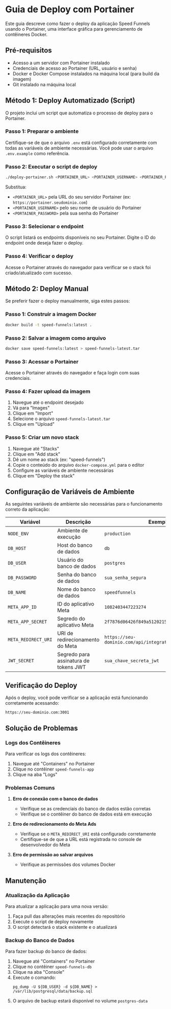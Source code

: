 # Guia de Deploy com Portainer

Este guia descreve como fazer o deploy da aplicação Speed Funnels usando o Portainer, uma interface gráfica para gerenciamento de contêineres Docker.

## Pré-requisitos

- Acesso a um servidor com Portainer instalado
- Credenciais de acesso ao Portainer (URL, usuário e senha)
- Docker e Docker Compose instalados na máquina local (para build da imagem)
- Git instalado na máquina local

## Método 1: Deploy Automatizado (Script)

O projeto inclui um script que automatiza o processo de deploy para o Portainer.

### Passo 1: Preparar o ambiente

Certifique-se de que o arquivo `.env` está configurado corretamente com todas as variáveis de ambiente necessárias. Você pode usar o arquivo `.env.example` como referência.

### Passo 2: Executar o script de deploy

```bash
./deploy-portainer.sh <PORTAINER_URL> <PORTAINER_USERNAME> <PORTAINER_PASSWORD>
```

Substitua:
- `<PORTAINER_URL>` pela URL do seu servidor Portainer (ex: `https://portainer.seudominio.com`)
- `<PORTAINER_USERNAME>` pelo seu nome de usuário do Portainer
- `<PORTAINER_PASSWORD>` pela sua senha do Portainer

### Passo 3: Selecionar o endpoint

O script listará os endpoints disponíveis no seu Portainer. Digite o ID do endpoint onde deseja fazer o deploy.

### Passo 4: Verificar o deploy

Acesse o Portainer através do navegador para verificar se o stack foi criado/atualizado com sucesso.

## Método 2: Deploy Manual

Se preferir fazer o deploy manualmente, siga estes passos:

### Passo 1: Construir a imagem Docker

```bash
docker build -t speed-funnels:latest .
```

### Passo 2: Salvar a imagem como arquivo

```bash
docker save speed-funnels:latest > speed-funnels-latest.tar
```

### Passo 3: Acessar o Portainer

Acesse o Portainer através do navegador e faça login com suas credenciais.

### Passo 4: Fazer upload da imagem

1. Navegue até o endpoint desejado
2. Vá para "Images"
3. Clique em "Import"
4. Selecione o arquivo `speed-funnels-latest.tar`
5. Clique em "Upload"

### Passo 5: Criar um novo stack

1. Navegue até "Stacks"
2. Clique em "Add stack"
3. Dê um nome ao stack (ex: "speed-funnels")
4. Copie o conteúdo do arquivo `docker-compose.yml` para o editor
5. Configure as variáveis de ambiente necessárias
6. Clique em "Deploy the stack"

## Configuração de Variáveis de Ambiente

As seguintes variáveis de ambiente são necessárias para o funcionamento correto da aplicação:

| Variável | Descrição | Exemplo |
|----------|-----------|---------|
| `NODE_ENV` | Ambiente de execução | `production` |
| `DB_HOST` | Host do banco de dados | `db` |
| `DB_USER` | Usuário do banco de dados | `postgres` |
| `DB_PASSWORD` | Senha do banco de dados | `sua_senha_segura` |
| `DB_NAME` | Nome do banco de dados | `speedfunnels` |
| `META_APP_ID` | ID do aplicativo Meta | `1082403447223274` |
| `META_APP_SECRET` | Segredo do aplicativo Meta | `2f7876d06426f849a51202150b3dd55a` |
| `META_REDIRECT_URI` | URI de redirecionamento do Meta | `https://seu-dominio.com/api/integrations/meta/callback` |
| `JWT_SECRET` | Segredo para assinatura de tokens JWT | `sua_chave_secreta_jwt` |

## Verificação do Deploy

Após o deploy, você pode verificar se a aplicação está funcionando corretamente acessando:

```
https://seu-dominio.com:3001
```

## Solução de Problemas

### Logs dos Contêineres

Para verificar os logs dos contêineres:

1. Navegue até "Containers" no Portainer
2. Clique no contêiner `speed-funnels-app`
3. Clique na aba "Logs"

### Problemas Comuns

1. **Erro de conexão com o banco de dados**
   - Verifique se as credenciais do banco de dados estão corretas
   - Verifique se o contêiner do banco de dados está em execução

2. **Erro de redirecionamento do Meta Ads**
   - Verifique se o `META_REDIRECT_URI` está configurado corretamente
   - Certifique-se de que a URL está registrada no console de desenvolvedor do Meta

3. **Erro de permissão ao salvar arquivos**
   - Verifique as permissões dos volumes Docker

## Manutenção

### Atualização da Aplicação

Para atualizar a aplicação para uma nova versão:

1. Faça pull das alterações mais recentes do repositório
2. Execute o script de deploy novamente
3. O script detectará o stack existente e o atualizará

### Backup do Banco de Dados

Para fazer backup do banco de dados:

1. Navegue até "Containers" no Portainer
2. Clique no contêiner `speed-funnels-db`
3. Clique na aba "Console"
4. Execute o comando:
   ```
   pg_dump -U ${DB_USER} -d ${DB_NAME} > /var/lib/postgresql/data/backup.sql
   ```
5. O arquivo de backup estará disponível no volume `postgres-data`
